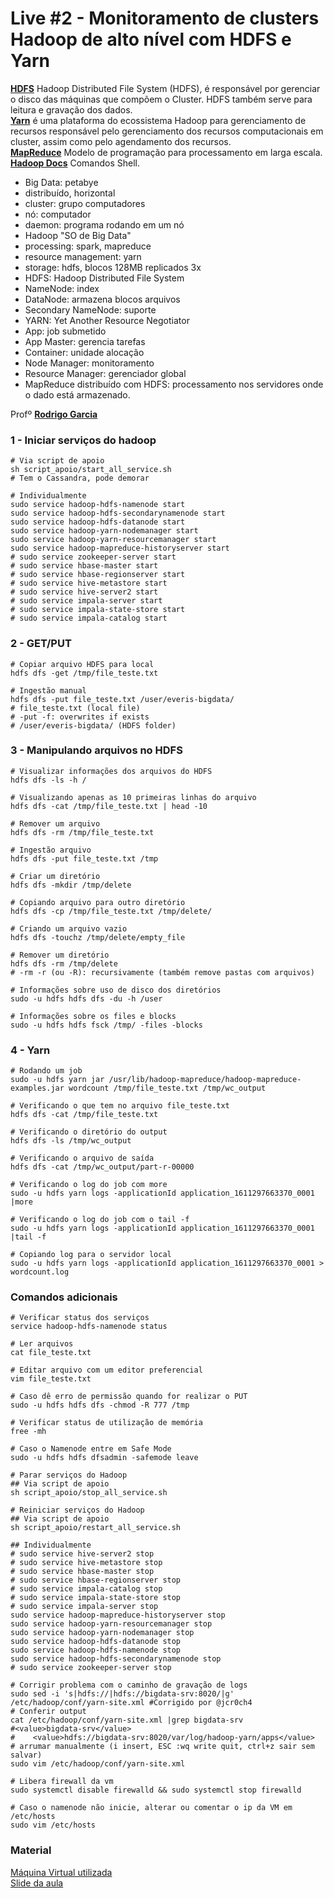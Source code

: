 # Live #2 - Monitoramento de clusters Hadoop de alto nível com HDFS e Yarn

**[HDFS](https://www.cetax.com.br/apache-hadoop-tudo-o-que-voce-precisa-saber/)** Hadoop Distributed File System (HDFS), é responsável por gerenciar o disco das máquinas que compõem o Cluster. HDFS também serve para leitura e gravação dos dados. <br>
**[Yarn](https://pt.wikipedia.org/wiki/Hadoop)** é uma plataforma do ecossistema Hadoop para gerenciamento de recursos responsável pelo gerenciamento dos recursos computacionais em cluster, assim como pelo agendamento dos recursos. <br>
**[MapReduce](https://pt.wikipedia.org/wiki/Hadoop)** Modelo de programação para processamento em larga escala. <br>
**[Hadoop Docs](https://hadoop.apache.org/docs/current/hadoop-project-dist/hadoop-common/FileSystemShell.html)** Comandos Shell. <br>

* Big Data: petabye <br>
* distribuído, horizontal <br>
* cluster: grupo computadores <br>
* nó: computador <br>
* daemon: programa rodando em um nó <br>
* Hadoop "SO de Big Data" <br>
* processing: spark, mapreduce <br>
* resource management: yarn <br>
* storage: hdfs, blocos 128MB replicados 3x <br>
* HDFS: Hadoop Distributed File System <br>
* NameNode: index <br>
* DataNode: armazena blocos arquivos <br>
* Secondary NameNode: suporte <br>
* YARN: Yet Another Resource Negotiator <br>
* App: job submetido <br>
* App Master: gerencia tarefas <br>
* Container: unidade alocação <br>
* Node Manager: monitoramento <br>
* Resource Manager: gerenciador global <br>
* MapReduce distribuído com HDFS: processamento nos servidores onde o dado está armazenado. <br>


Profº [**Rodrigo Garcia**](https://www.linkedin.com/in/rodsantosg/) <br>

### 1 - Iniciar serviços do hadoop
~~~shell
# Via script de apoio
sh script_apoio/start_all_service.sh
# Tem o Cassandra, pode demorar

# Individualmente
sudo service hadoop-hdfs-namenode start
sudo service hadoop-hdfs-secondarynamenode start
sudo service hadoop-hdfs-datanode start
sudo service hadoop-yarn-nodemanager start
sudo service hadoop-yarn-resourcemanager start
sudo service hadoop-mapreduce-historyserver start
# sudo service zookeeper-server start
# sudo service hbase-master start
# sudo service hbase-regionserver start
# sudo service hive-metastore start
# sudo service hive-server2 start
# sudo service impala-server start
# sudo service impala-state-store start
# sudo service impala-catalog start
~~~

### 2 - GET/PUT
~~~shell
# Copiar arquivo HDFS para local
hdfs dfs -get /tmp/file_teste.txt

# Ingestão manual
hdfs dfs -put file_teste.txt /user/everis-bigdata/
# file_teste.txt (local file)
# -put -f: overwrites if exists
# /user/everis-bigdata/ (HDFS folder)
~~~

### 3 - Manipulando arquivos no HDFS
~~~shell
# Visualizar informações dos arquivos do HDFS
hdfs dfs -ls -h /

# Visualizando apenas as 10 primeiras linhas do arquivo
hdfs dfs -cat /tmp/file_teste.txt | head -10

# Remover um arquivo
hdfs dfs -rm /tmp/file_teste.txt

# Ingestão arquivo
hdfs dfs -put file_teste.txt /tmp

# Criar um diretório
hdfs dfs -mkdir /tmp/delete

# Copiando arquivo para outro diretório
hdfs dfs -cp /tmp/file_teste.txt /tmp/delete/

# Criando um arquivo vazio
hdfs dfs -touchz /tmp/delete/empty_file

# Remover um diretório
hdfs dfs -rm /tmp/delete
# -rm -r (ou -R): recursivamente (também remove pastas com arquivos)

# Informações sobre uso de disco dos diretórios
sudo -u hdfs hdfs dfs -du -h /user

# Informações sobre os files e blocks
sudo -u hdfs hdfs fsck /tmp/ -files -blocks
~~~

### 4 - Yarn
~~~shell
# Rodando um job
sudo -u hdfs yarn jar /usr/lib/hadoop-mapreduce/hadoop-mapreduce-examples.jar wordcount /tmp/file_teste.txt /tmp/wc_output

# Verificando o que tem no arquivo file_teste.txt
hdfs dfs -cat /tmp/file_teste.txt

# Verificando o diretório do output
hdfs dfs -ls /tmp/wc_output

# Verificando o arquivo de saída
hdfs dfs -cat /tmp/wc_output/part-r-00000

# Verificando o log do job com more
sudo -u hdfs yarn logs -applicationId application_1611297663370_0001 |more

# Verificando o log do job com o tail -f
sudo -u hdfs yarn logs -applicationId application_1611297663370_0001 |tail -f

# Copiando log para o servidor local
sudo -u hdfs yarn logs -applicationId application_1611297663370_0001 > wordcount.log
~~~

### Comandos adicionais
~~~shell
# Verificar status dos serviços
service hadoop-hdfs-namenode status

# Ler arquivos
cat file_teste.txt

# Editar arquivo com um editor preferencial
vim file_teste.txt

# Caso dê erro de permissão quando for realizar o PUT
sudo -u hdfs hdfs dfs -chmod -R 777 /tmp

# Verificar status de utilização de memória
free -mh

# Caso o Namenode entre em Safe Mode
sudo -u hdfs hdfs dfsadmin -safemode leave

# Parar serviços do Hadoop
## Via script de apoio
sh script_apoio/stop_all_service.sh

# Reiniciar serviços do Hadoop
## Via script de apoio
sh script_apoio/restart_all_service.sh

## Individualmente
# sudo service hive-server2 stop
# sudo service hive-metastore stop
# sudo service hbase-master stop
# sudo service hbase-regionserver stop
# sudo service impala-catalog stop
# sudo service impala-state-store stop
# sudo service impala-server stop
sudo service hadoop-mapreduce-historyserver stop
sudo service hadoop-yarn-resourcemanager stop
sudo service hadoop-yarn-nodemanager stop
sudo service hadoop-hdfs-datanode stop
sudo service hadoop-hdfs-namenode stop
sudo service hadoop-hdfs-secondarynamenode stop
# sudo service zookeeper-server stop

# Corrigir problema com o caminho de gravação de logs
sudo sed -i 's|hdfs://|hdfs://bigdata-srv:8020/|g' /etc/hadoop/conf/yarn-site.xml #Corrigido por @jcr0ch4
# Conferir output
cat /etc/hadoop/conf/yarn-site.xml |grep bigdata-srv
#<value>bigdata-srv</value>
#    <value>hdfs://bigdata-srv:8020/var/log/hadoop-yarn/apps</value>
# arrumar manualmente (i insert, ESC :wq write quit, ctrl+z sair sem salvar)
sudo vim /etc/hadoop/conf/yarn-site.xml

# Libera firewall da vm
sudo systemctl disable firewalld && sudo systemctl stop firewalld

# Caso o namenode não inicie, alterar ou comentar o ip da VM em /etc/hosts
sudo vim /etc/hosts

~~~

### Material
[Máquina Virtual utilizada](https://hermes.digitalinnovation.one/files/acceleration/Everis_BigData-v3.ova) <br>
[Slide da aula](https://drive.google.com/file/d/1mSzcFASKCTir5ecdRNA7hHb7DoVfOMM0/view)

